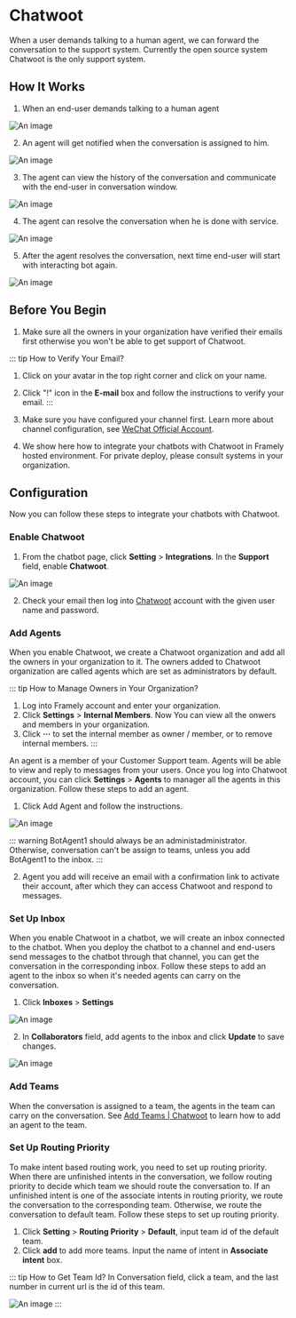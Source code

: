 # Chatwoot

When a user demands talking to a human agent, we can forward the conversation to the support system. Currently the open source system Chatwoot is the only support system.

## How It Works
1. When an end-user demands talking to a human agent

![An image](/images/Chatwoot/How_1.png)

2. An agent will get notified when the conversation is assigned to him.

![An image](/images/Chatwoot/How_2.png)

3. The agent can view the history of the conversation and communicate with the end-user in conversation window.

![An image](/images/Chatwoot/How_3.png)

4. The agent can resolve the conversation when he is done with service.

![An image](/images/Chatwoot/How_4.png)

5. After the agent resolves the conversation, next time end-user will start with interacting bot again.

![An image](/images/Chatwoot/How_5.png)

## Before You Begin

1. Make sure all the owners in your organization have verified their emails first otherwise you won't be able to get support of Chatwoot.

::: tip How to Verify Your Email?
1. Click on your avatar in the top right corner and click on your name.
2. Click "!" icon in the **E-mail** box and follow the instructions to verify your email.
   :::


2. Make sure you have configured your channel first. Learn more about channel configuration, see [WeChat Official Account](https://www.framely.ai/reference/channels/wpa.html#before-you-begin).

3. We show here how to integrate your chatbots with Chatwoot in Framely hosted environment. For private deploy, please consult systems in your organization.


## Configuration
Now you can follow these steps to integrate your chatbots with Chatwoot.

### Enable Chatwoot

1. From the chatbot page, click **Setting** > **Integrations**. In the **Support** field, enable **Chatwoot**.

![An image](/images/Chatwoot/Configuration_1_1.png)

2. Check your email then log into [Chatwoot](https://chatwoot.naturali.io/) account with the given user name and password.

### Add Agents

When you enable Chatwoot, we create a Chatwoot organization and add all the owners in your organization to it. The owners added to Chatwoot organization are called agents which are set as administrators by default.

::: tip How to Manage Owners in Your Organization?
1. Log into Framely account and enter your organization.
2. Click **Settings** > **Internal Members**. Now You can view all the onwers and members in your organization.
3. Click **···** to set the internal member as owner / member, or to remove internal members.
   :::

An agent is a member of your Customer Support team. Agents will be able to view and reply to messages from your users. Once you log into Chatwoot account, you can click **Settings** > **Agents** to manager all the agents in this organization. Follow these steps to add an agent.

1. Click Add Agent and follow the instructions.

![An image](/images/Chatwoot/Configuration_2_1.png)


::: warning
BotAgent1 should always be an administadministrator. Otherwise, conversation can't be assign to teams, unless you add BotAgent1 to the inbox.
:::

2. Agent you add will receive an email with a confirmation link to activate their account, after which they can access Chatwoot and respond to messages.

### Set Up Inbox

When you enable Chatwoot in a chatbot, we will create an inbox connected to the chatbot. When you deploy the chatbot to a channel and end-users send messages to the chatbot through that channel, you can get the conversation in the corresponding inbox. Follow these steps to add an agent to the inbox so when it's needed agents can carry on the conversation.

1. Click **Inboxes** > **Settings**

![An image](/images/Chatwoot/Configuration_3_1.png)


2. In **Collaborators** field, add agents to the inbox and click **Update** to save changes.

![An image](/images/Chatwoot/Configuration_3_2.png)

### Add Teams

When the conversation is assigned to a team, the agents in the team can carry on the conversation. See [Add Teams | Chatwoot](https://www.chatwoot.com/docs/user-guide/add-teams-settings) to learn how to add an agent to the team.



### Set Up Routing Priority
To make intent based routing work, you need to set up routing priority. When there are unfinished intents in the conversation, we follow routing priority to decide which team we should route the conversation to. If an unfinished intent is one of the associate intents in routing priority, we route the conversation to the corresponding team. Otherwise, we route the conversation to default team. Follow these steps to set up routing priority.

1. Click **Setting** > **Routing Priority** > **Default**, input team id of the default team.
2. Click **add** to add more teams. Input the name of intent in **Associate intent** box.

::: tip How to Get Team Id?
In Conversation field, click a team, and the last number in current url is the id of this team.

![An image](/images/Chatwoot/Configuration_5_1.png)
:::


